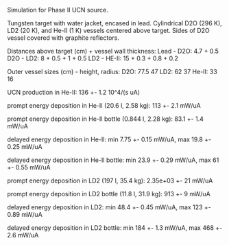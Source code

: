 Simulation for Phase II UCN source.

Tungsten target with water jacket, encased in lead.
Cylindrical D2O (296 K), LD2 (20 K), and He-II (1 K) vessels centered above target.
Sides of D2O vessel covered with graphite reflectors.

Distances above target (cm) + vessel wall thickness:
Lead - D2O: 4.7 + 0.5
D2O - LD2: 8 + 0.5 + 1 + 0.5
LD2 - HE-II: 15 + 0.3 + 0.8 + 0.2

Outer vessel sizes (cm) - height, radius:
D2O: 77.5 47
LD2: 62 37
He-II: 33 16

UCN production in He-II:
136 +- 1.2 10^4/(s uA)

prompt energy deposition in He-II (20.6 l, 2.58 kg):
113 +- 2.1 mW/uA

prompt energy deposition in He-II bottle (0.844 l, 2.28 kg):
83.1 +- 1.4 mW/uA

delayed energy deposition in He-II:
min 7.75 +- 0.15 mW/uA, max 19.8 +- 0.25 mW/uA

delayed energy deposition in He-II bottle:
min 23.9 +- 0.29 mW/uA, max 61 +- 0.55 mW/uA

prompt energy deposition in LD2 (197 l, 35.4 kg):
2.35e+03 +- 21 mW/uA

prompt energy deposition in LD2 bottle (11.8 l, 31.9 kg):
913 +- 9 mW/uA

delayed energy deposition in LD2:
min 48.4 +- 0.45 mW/uA, max 123 +- 0.89 mW/uA

delayed energy deposition in LD2 bottle:
min 184 +- 1.3 mW/uA, max 468 +- 2.6 mW/uA

